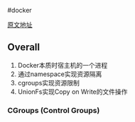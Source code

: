 #docker

[原文地址](http://www.sel.zju.edu.cn/?p=573)
## Overall
1. Docker本质时宿主机的一个进程
2. 通过namespace实现资源隔离 
3. cgroups实现资源限制
4. UnionFs实现Copy on Write的文件操作
   
###  CGroups (Control Groups)

